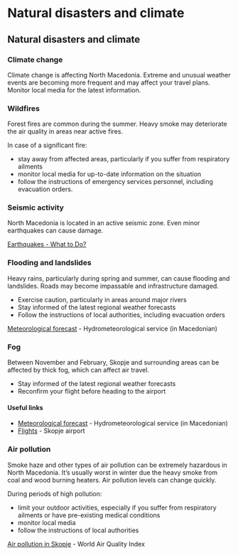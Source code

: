 # Natural disasters and climate

## Natural disasters and climate

### Climate change

Climate change is affecting North Macedonia. Extreme and unusual weather events are becoming more frequent and may affect your travel plans. Monitor local media for the latest information.

### Wildfires

Forest fires are common during the summer. Heavy smoke may deteriorate the air quality in areas near active fires.

In case of a significant fire:

* stay away from affected areas, particularly if you suffer from respiratory ailments
* monitor local media for up-to-date information on the situation
* follow the instructions of emergency services personnel, including evacuation orders.

### Seismic activity

North Macedonia is located in an active seismic zone. Even minor earthquakes can cause damage.

[Earthquakes - What to Do?](https://www.getprepared.gc.ca/cnt/rsrcs/pblctns/rthqks-wtd/index-en.aspx)

### Flooding and landslides

Heavy rains, particularly during spring and summer, can cause flooding and landslides. Roads may become impassable and infrastructure damaged.

* Exercise caution, particularly in areas around major rivers
* Stay informed of the latest regional weather forecasts
* Follow the instructions of local authorities, including evacuation orders

[Meteorological forecast](https://uhmr.gov.mk/) - Hydrometeorological service (in Macedonian)

### Fog

Between November and February, Skopje and surrounding areas can be affected by thick fog, which can affect air travel.

* Stay informed of the latest regional weather forecasts
* Reconfirm your flight before heading to the airport

#### Useful links

* [Meteorological forecast](https://uhmr.gov.mk/) - Hydrometeorological service (in Macedonian)
* [Flights](http://skp.airports.com.mk/en-EN/flights) - Skopje airport

### Air pollution

Smoke haze and other types of air pollution can be extremely hazardous in North Macedonia. It’s usually worst in winter due the heavy smoke from coal and wood burning heaters. Air pollution levels can change quickly.

During periods of high pollution:

* limit your outdoor activities, especially if you suffer from respiratory ailments or have pre-existing medical conditions
* monitor local media
* follow the instructions of local authorities

[Air pollution in Skopje](https://aqicn.org/city/skopje/) - World Air Quality Index